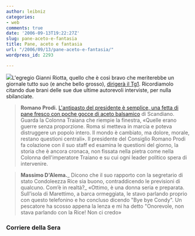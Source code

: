 ```yaml
---
author: leibniz
categories:
- web
comments: true
date: '2006-09-13T19:22:27Z'
slug: pane-aceto-e-fantasia
title: Pane, aceto e fantasia
url: "/2006/09/13/pane-aceto-e-fantasia/"
wordpress_id: 2293

---
```

![](https://www.corriere.it/Media/Foto/2006/03_Marzo/26/prodi3--180x140.jpg)L'egregio Gianni Riotta, quello che è così bravo che meriterebbe un giornale tutto suo (e anche bello grosso), [dirigerà il Tg1](https://www.corriere.it/Primo_Piano/Politica/2006/09_Settembre/13/rai.shtml). Ricordiamolo citando due brani delle sue due ultime autorevoli interviste, per nulla sbilanciate.



> **Romano Prodi.** [L'antipasto del presidente è semplice, una fetta di pane fresco con poche gocce di aceto balsamico](https://www.corriere.it/Primo_Piano/Politica/2006/07_Luglio/21/prodi_riotta.shtml) di Scandiano. Guarda la Colonna Traiana che riempie la finestra, «Quelle erano guerre senza proporzione. Roma si metteva in marcia e poteva distruggere un popolo intero. Il mondo è cambiato, ma dolore, morale, restano questioni centrali». Il presidente del Consiglio Romano Prodi fa colazione con il suo staff ed esamina le questioni del giorno, la storia che è ancora cronaca, non fissata nella pietra come nella Colonna dell'imperatore Traiano e su cui ogni leader politico spera di intervenire.

  



> **Massimo D'Alema.**_ Dicono che il suo rapporto con la segretario di stato Condoleezza Rice sia buono, contraddicendo le previsioni di qualcuno. Com’è in realtà?_
«Ottimo, è una donna seria e preparata. Sull’isola di Marettimo, a barca ormeggiata, le stavo parlando proprio con questo telefonino e ho concluso dicendo "Bye bye Condy". Un pescatore ha scosso appena la lenza e mi ha detto "Onorevole, non stava parlando con la Rice! Non ci credo»




### Corriere della Sera
